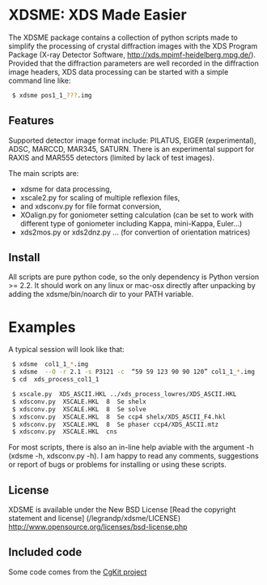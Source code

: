 # XDSME: XDS Made Easier

The XDSME package contains a collection of python scripts made to simplify the processing of crystal diffraction images with the XDS Program Package (X-ray Detector Software, http://xds.mpimf-heidelberg.mpg.de/). Provided that the diffraction parameters are well recorded in the diffraction image headers, XDS data processing can be started with a simple command line like:

```bash
 $ xdsme pos1_1_???.img
 ```

## Features

Supported detector image format include: PILATUS, EIGER (experimental), ADSC, MARCCD, MAR345, SATURN. There is an experimental support for RAXIS and MAR555 detectors (limited by lack of test images).

The main scripts are:
 - xdsme for data processing,
 - xscale2.py for scaling of multiple reflexion files,
 - and xdsconv.py for file format conversion,
 - XOalign.py for goniometer setting calculation (can be set to work with different type of goniometer including Kappa, mini-Kappa, Euler...)
 - xds2mos.py or xds2dnz.py ... (for convertion of orientation matrices)

## Install

All scripts are pure python code, so the only dependency is Python version >= 2.2. It should work on any linux or mac-osx directly after unpacking by adding the xdsme/bin/noarch dir to your PATH variable.

# Examples

A typical session will look like that:
```bash
 $ xdsme  col1_1_*.img
 $ xdsme  --O -r 2.1 -s P3121 -c  “59 59 123 90 90 120” col1_1_*.img
 $ cd  xds_process_col1_1

 $ xscale.py  XDS_ASCII.HKL ../xds_process_lowres/XDS_ASCII.HKL
 $ xdsconv.py  XSCALE.HKL  8  Se shelx
 $ xdsconv.py  XSCALE.HKL  8  Se solve
 $ xdsconv.py  XSCALE.HKL  8  Se ccp4 shelx/XDS_ASCII_F4.hkl
 $ xdsconv.py  XSCALE.HKL  8  Se phaser ccp4/XDS_ASCII.mtz
 $ xdsconv.py  XSCALE.HKL  cns
```
For most scripts, there is also an in-line help aviable with the argument -h (xdsme -h, xdsconv.py -h). I am happy to read any comments, suggestions or report of bugs or problems for installing or using these scripts.

## License

XDSME is available under the New BSD License [Read the copyright statement and license] (/legrandp/xdsme/LICENSE)
          http://www.opensource.org/licenses/bsd-license.php


## Included code

Some code comes from the [CgKit project](http://cgkit.sourceforge.net)
